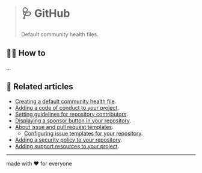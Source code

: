 > # 🩺 GitHub
>
> Default community health files.

## 🤼‍♂️ How to

...

## 📰 Related articles

- [Creating a default community health file](https://help.github.com/en/github/building-a-strong-community/creating-a-default-community-health-file).
- [Adding a code of conduct to your project](https://help.github.com/en/github/building-a-strong-community/adding-a-code-of-conduct-to-your-project).
- [Setting guidelines for repository contributors](https://help.github.com/en/github/building-a-strong-community/setting-guidelines-for-repository-contributors).
- [Displaying a sponsor button in your repository](https://help.github.com/en/github/administering-a-repository/displaying-a-sponsor-button-in-your-repository).
- [About issue and pull request templates](https://help.github.com/en/github/building-a-strong-community/about-issue-and-pull-request-templates).
  - [Configuring issue templates for your repository](https://help.github.com/en/github/building-a-strong-community/configuring-issue-templates-for-your-repository).
- [Adding a security policy to your repository](https://help.github.com/en/github/managing-security-vulnerabilities/adding-a-security-policy-to-your-repository).
- [Adding support resources to your project](https://help.github.com/en/github/building-a-strong-community/adding-support-resources-to-your-project).

---

made with ❤️ for everyone
